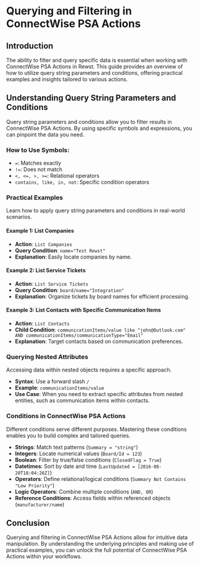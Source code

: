 # Querying and Filtering in ConnectWise PSA Actions

## Introduction

The ability to filter and query specific data is essential when working with ConnectWise PSA Actions in Rewst. This guide provides an overview of how to utilize query string parameters and conditions, offering practical examples and insights tailored to various actions.

## Understanding Query String Parameters and Conditions

Query string parameters and conditions allow you to filter results in ConnectWise PSA Actions. By using specific symbols and expressions, you can pinpoint the data you need.

### **How to Use Symbols:**

* `=`: Matches exactly
* `!=`: Does not match
* `<, <=, >, >=`: Relational operators
* `contains, like, in, not`: Specific condition operators

### Practical Examples

Learn how to apply query string parameters and conditions in real-world scenarios.

#### **Example 1: List Companies**

* **Action**: `List Companies`
* **Query Condition**: `name="Test Rewst"`
* **Explanation**: Easily locate companies by name.

#### **Example 2: List Service Tickets**

* **Action**: `List Service Tickets`
* **Query Condition**: `board/name="Integration"`
* **Explanation**: Organize tickets by board names for efficient processing.

#### **Example 3: List Contacts with Specific Communication Items**

* **Action**: `List Contacts`
* **Child Condition**: `communicationItems/value like "john@Outlook.com" AND communicationItems/communicationType="Email"`
* **Explanation**: Target contacts based on communication preferences.

### Querying Nested Attributes

Accessing data within nested objects requires a specific approach.

* **Syntax**: Use a forward slash `/`
* **Example**: `communicationItems/value`
* **Use Case**: When you need to extract specific attributes from nested entities, such as communication items within contacts.

### Conditions in ConnectWise PSA Actions

Different conditions serve different purposes. Mastering these conditions enables you to build complex and tailored queries.

* **Strings**: Match text patterns (`Summary = "string"`)
* **Integers**: Locate numerical values (`Board/Id = 123`)
* **Boolean**: Filter by true/false conditions (`ClosedFlag = True`)
* **Datetimes**: Sort by date and time (`LastUpdated = [2016-08-20T18:04:26Z]`)
* **Operators**: Define relational/logical conditions (`Summary Not Contains "Low Priority"`)
* **Logic Operators**: Combine multiple conditions (`AND, OR`)
* **Reference Conditions**: Access fields within referenced objects (`manufacturer/name`)

## Conclusion

Querying and filtering in ConnectWise PSA Actions allow for intuitive data manipulation. By understanding the underlying principles and making use of practical examples, you can unlock the full potential of ConnectWise PSA Actions within your workflows.
